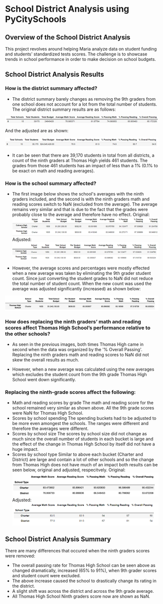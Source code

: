 # School District Analysis using PyCitySchools

## Overview of the School District Analysis
This project revolves around helping Maria analyze data on student funding and students' standardized tests scores. The challenge is to showcase trends in school performance in order to make decision on school budgets. 

## School District Analysis Results

### How is the district summary affected?
- The district summary barely changes as removing the 9th graders from one school does not account for a lot from the total number of students. The original district summary results are as follows:

![at text](https://github.com/ayaakoub/School_District_Analysis/blob/main/Resources/District_Summary_Original.png)

And the adjusted are as shown:

![text](https://github.com/ayaakoub/School_District_Analysis/blob/main/Resources/District_Summary_Adjusted.png)

- It can be seen that there are 39,170 students in total from all districts, a count of the ninth graders at Thomas High yields 461 students. The grades from those 461 students has an impact of less than a 1% (0.1% to be exact on math and reading averages).

### How is the school summary affected?
- The first image below shows the school's averages with the ninth graders included, and the second is with the ninth graders math and reading scores switch to NaN (excluded from the average). The average remains very similar and that is due to the fact that the grades were probably close to the average and therefore have no effect. 
Original:
![Original Per Summary](https://github.com/ayaakoub/School_District_Analysis/blob/main/Resources/Per_Summary_Original.PNG)
Adjusted:
![Adjust District Summary](https://github.com/ayaakoub/School_District_Analysis/blob/main/Resources/Per_Summary_Adjusted.png)

- However, the average scores and percentages were mostly effected when a new average was taken by eliminating the 9th grader student count. Since just converting the student grades to NaN did not reduce the total number of student count. When the new count was used the average was adjusted significantly (increased) as shown below:

![Adjusted District Summary](https://github.com/ayaakoub/School_District_Analysis/blob/main/Resources/THS_updated_summary_dataframe.png)

### How does replacing the ninth graders’ math and reading scores affect Thomas High School’s performance relative to the other schools?

- As seen in the previous images, both times Thomas High came in second when the data was organized by the '% Overall Passing'. Replacing the ninth graders math and reading scores to NaN did not skew the overall results as much. 

- However, when a new average was calculated using the new averages which excludes the student count from the 9th grade Thomas High School went down significantly.

### Replacing the ninth-grade scores affect the following:
- Math and reading scores by grade
  The math and reading score for the school remained very similar as shown above. All the 9th grade scores were NaN for Thomas High School.
- Scores by school spending
  The spending buckets had to be adjusted to be more even amongest the schools. The ranges were different and therefore the averages were different. 
- Scores by school size
  The scores by school size did not change as much since the overall number of students in each bucket is large and the effect of the change in Thomas High School by itself did not have a huge impact.
- Scores by school type
  Similar to above each bucket (Charter and District) are large and contain a lot of other schools and so the change from Thomas High does not have much of an impact both results can be seen below, original and adjusted, respecitvely. 
Original:
![Original Type Summary](https://github.com/ayaakoub/School_District_Analysis/blob/main/Resources/Type_Summary_Original.png)
Adjusted:
![Adjusted Type Summary](https://github.com/ayaakoub/School_District_Analysis/blob/main/Resources/Type_Summary_Adjusted.png)
## School District Analysis Summary

There are many differences that occured when the ninth graders scores were removed: 

- The overall passing rate for Thomas High School can be seen above as changed dramatically, increased (65% to 91%), when 9th grader scores and student count were excluded. 
- The above increase caused the school to drastically change its rating in the district. 
- A slight shift was across the district and across the 9th grade average. 
- All Thomas High School Ninth graders score now are shown as NaN. 
